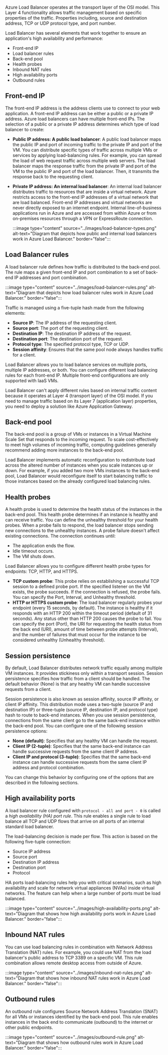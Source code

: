 Azure Load Balancer operates at the transport layer of the OSI model. This Layer 4 functionality allows traffic management based on specific properties of the traffic. Properties including, source and destination address, TCP or UDP protocol type, and port number.

Load Balancer has several elements that work together to ensure an application's high availability and performance:

- Front-end IP
- Load balancer rules
- Back-end pool
- Health probes
- Inbound NAT rules
- High availability ports
- Outbound rules

## Front-end IP

The front-end IP address is the address clients use to connect to your web application. A front-end IP address can be either a public or a private IP address. Azure load balancers can have multiple front-end IPs. The selection of a public or a private IP address determines which type of load balancer to create:

- **Public IP address: A public load balancer**: A public load balancer maps the public IP and port of incoming traffic to the private IP and port of the VM. You can distribute specific types of traffic across multiple VMs or services by applying load-balancing rules. For example, you can spread the load of web request traffic across multiple web servers. The load balancer maps the response traffic from the private IP and port of the VM to the public IP and port of the load balancer. Then, it transmits the response back to the requesting client.
- **Private IP address: An internal load balancer**: An internal load balancer distributes traffic to resources that are inside a virtual network. Azure restricts access to the front-end IP addresses of a virtual network that are load balanced. Front-end IP addresses and virtual networks are never directly exposed to an internet endpoint. Internal line-of-business applications run in Azure and are accessed from within Azure or from on-premises resources through a VPN or ExpressRoute connection.

    :::image type="content" source="../images/load-balancer-types.png" alt-text="Diagram that depicts how public and internal load balancers work in Azure Load Balancer." border="false":::

## Load Balancer rules

A load balancer rule defines how traffic is distributed to the back-end pool. The rule maps a given front-end IP and port combination to a set of back-end IP addresses and port combination.  

:::image type="content" source="../images/load-balancer-rules.png" alt-text="Diagram that depicts how load balancer rules work in Azure Load Balancer." border="false":::

Traffic is managed using a five-tuple hash made from the following elements:

- **Source IP**: The IP address of the requesting client.
- **Source port**: The port of the requesting client.
- **Destination IP**: The destination IP address of the request.
- **Destination port**: The destination port of the request.
- **Protocol type**: The specified protocol type, TCP or UDP.
- **Session affinity**: Ensures that the same pool node always handles traffic for a client.

Load Balancer allows you to load balance services on multiple ports, multiple IP addresses, or both. You can configure different load balancing rules for each front-end IP. Multiple front-end configurations are only supported with IaaS VMs.

Load Balancer can't apply different rules based on internal traffic content because it operates at Layer 4 (transport layer) of the OSI model. If you need to manage traffic based on its Layer 7 (application layer) properties, you need to deploy a solution like Azure Application Gateway.

## Back-end pool

The back-end pool is a group of VMs or instances in a Virtual Machine Scale Set that responds to the incoming request. To scale cost-effectively to meet high volumes of incoming traffic, computing guidelines generally recommend adding more instances to the back-end pool.  

Load Balancer implements automatic reconfiguration to redistribute load across the altered number of instances when you scale instances up or down. For example, if you added two more VMs instances to the back-end pool, Load Balancer would reconfigure itself to start balancing traffic to those instances based on the already configured load balancing rules.

## Health probes

A health probe is used to determine the health status of the instances in the back-end pool. This health probe determines if an instance is healthy and can receive traffic. You can define the unhealthy threshold for your health probes. When a probe fails to respond, the load balancer stops sending new connections to the unhealthy instances. A probe failure doesn't affect existing connections. The connection continues until:

- The application ends the flow.
- Idle timeout occurs.
- The VM shuts down.

Load Balancer allows you to configure different health probe types for endpoints: TCP, HTTP, and HTTPS.

- **TCP custom probe**: This probe relies on establishing a successful TCP session to a defined probe port. If the specified listener on the VM exists, the probe succeeds. If the connection is refused, the probe fails. You can specify the Port, Interval, and Unhealthy threshold.
- **HTTP or HTTPS custom probe**: The load balancer regularly probes your endpoint (every 15 seconds, by default). The instance is healthy if it responds with an HTTP 200 within the timeout period (default of 31 seconds). Any status other than HTTP 200 causes the probe to fail. You can specify the port (Port), the URI for requesting the health status from the back end (URI), amount of time between probe attempts (Interval), and the number of failures that must occur for the instance to be considered unhealthy (Unhealthy threshold).

## Session persistence

By default, Load Balancer distributes network traffic equally among multiple VM instances. It provides stickiness only within a transport session. Session persistence specifies how traffic from a client should be handled. The default behavior (None) is that any healthy VM can handle successive requests from a client.

Session persistence is also known as session affinity, source IP affinity, or client IP affinity. This distribution mode uses a two-tuple (source IP and destination IP) or three-tuple (source IP, destination IP, and protocol type) hash to route to back-end instances. When you use session persistence, connections from the same client go to the same back-end instance within the back-end pool. You can configure one of the following session persistence options:

- **None (default)**: Specifies that any healthy VM can handle the request.
- **Client IP (2-tuple)**: Specifies that the same back-end instance can handle successive requests from the same client IP address.
- **Client IP and protocol (3-tuple)**: Specifies that the same back-end instance can handle successive requests from the same client IP address and protocol combination.

You can change this behavior by configuring one of the options that are described in the following sections.

## High availability ports

A load balancer rule configured with `protocol - all and port - 0` is called a *high availability (HA) port rule*. This rule enables a single rule to load balance all TCP and UDP flows that arrive on all ports of an internal standard load balancer.

The load-balancing decision is made per flow. This action is based on the following five-tuple connection:

- Source IP address
- Source port
- Destination IP address
- Destination port
- Protocol

HA ports load-balancing rules help you with critical scenarios, such as high availability and scale for network virtual appliances (NVAs) inside virtual networks. The feature can help when a large number of ports must be load balanced.

:::image type="content" source="../images/high-availability-ports.png" alt-text="Diagram that shows how high availability ports work in Azure Load Balancer." border="false":::

## Inbound NAT rules

You can use load balancing rules in combination with Network Address Translation (NAT) rules. For example, you could use NAT from the load balancer's public address to TCP 3389 on a specific VM. This rule combination allows remote desktop access from outside of Azure.

:::image type="content" source="../images/inbound-nat-rules.png" alt-text="Diagram that shows how inbound NAT rules work in Azure Load Balancer." border="false":::

## Outbound rules

An outbound rule configures Source Network Address Translation (SNAT) for all VMs or instances identified by the back-end pool. This rule enables instances in the back end to communicate (outbound) to the internet or other public endpoints.

:::image type="content" source="../images/outbound-rule.png" alt-text="Diagram that shows how outbound rules work in Azure Load Balancer." border="false":::
